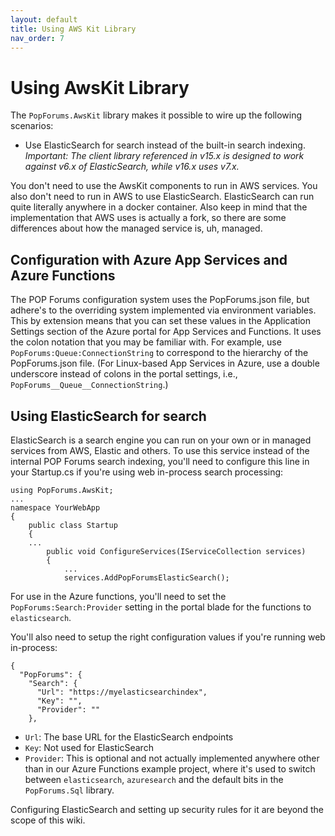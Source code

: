 ```yaml
---
layout: default
title: Using AWS Kit Library
nav_order: 7
---
```

# Using AwsKit Library
The `PopForums.AwsKit` library makes it possible to wire up the following scenarios:
* Use ElasticSearch for search instead of the built-in search indexing. _Important: The client library referenced in v15.x is designed to work against v6.x of ElasticSearch, while v16.x uses v7.x._

You don't need to use the AwsKit components to run in AWS services. You also don't need to run in AWS to use ElasticSearch. ElasticSearch can run quite literally anywhere in a docker container. Also keep in mind that the implementation that AWS uses is actually a fork, so there are some differences about how the managed service is, uh, managed.

## Configuration with Azure App Services and Azure Functions

The POP Forums configuration system uses the PopForums.json file, but adhere's to the overriding system implemented via environment variables. This by extension means that you can set these values in the Application Settings section of the Azure portal for App Services and Functions. It uses the colon notation that you may be familiar with. For example, use `PopForums:Queue:ConnectionString` to correspond to the hierarchy of the PopForums.json file. (For Linux-based App Services in Azure, use a double underscore instead of colons in the portal settings, i.e., `PopForums__Queue__ConnectionString`.)

## Using ElasticSearch for search
ElasticSearch is a search engine you can run on your own or in managed services from AWS, Elastic and others. To use this service instead of the internal POP Forums search indexing, you'll need to configure this line in your Startup.cs if you're using web in-process search processing:

```
using PopForums.AwsKit;
...
namespace YourWebApp
{
	public class Startup
	{
	...
		public void ConfigureServices(IServiceCollection services)
		{
			...
			services.AddPopForumsElasticSearch();
```

For use in the Azure functions, you'll need to set the `PopForums:Search:Provider` setting in the portal blade for the functions to `elasticsearch`.

You'll also need to setup the right configuration values if you're running web in-process:

```
{
  "PopForums": {
    "Search": {
      "Url": "https://myelasticsearchindex",
      "Key": "",
      "Provider": ""
    },
```
* `Url`: The base URL for the ElasticSearch endpoints
* `Key`: Not used for ElasticSearch
* `Provider`: This is optional and not actually implemented anywhere other than in our Azure Functions example project, where it's used to switch between `elasticsearch`, `azuresearch` and the default bits in the `PopForums.Sql` library.

Configuring ElasticSearch and setting up security rules for it are beyond the scope of this wiki.
